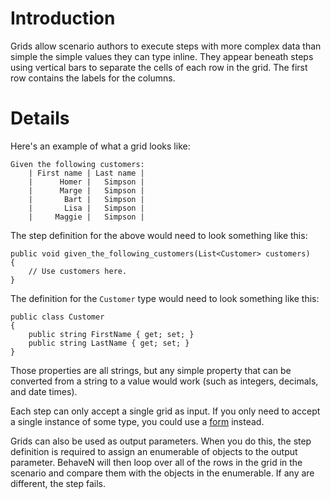 # Introduction #

Grids allow scenario authors to execute steps with more complex data than simple the simple values they can type inline. They appear beneath steps using vertical bars to separate the cells of each row in the grid. The first row contains the labels for the columns.

# Details #

Here's an example of what a grid looks like:

```
Given the following customers:
    | First name | Last name |
    |      Homer |   Simpson |
    |      Marge |   Simpson |
    |       Bart |   Simpson |
    |       Lisa |   Simpson |
    |     Maggie |   Simpson |
```

The step definition for the above would need to look something like this:

```
public void given_the_following_customers(List<Customer> customers)
{
    // Use customers here.
}
```

The definition for the `Customer` type would need to look something like this:

```
public class Customer
{
    public string FirstName { get; set; }
    public string LastName { get; set; }
}
```

Those properties are all strings, but any simple property that can be converted from a string to a value would work (such as integers, decimals, and date times).

Each step can only accept a single grid as input. If you only need to accept a single instance of some type, you could use a [form](Forms.md) instead.

Grids can also be used as output parameters. When you do this, the step definition is required to assign an enumerable of objects to the output parameter. BehaveN will then loop over all of the rows in the grid in the scenario and compare them with the objects in the enumerable. If any are different, the step fails.